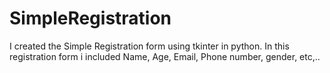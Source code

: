 # SimpleRegistration
I created the Simple Registration form using tkinter in python. In this registration form i included Name, Age, Email, Phone number, gender, etc,.. 
